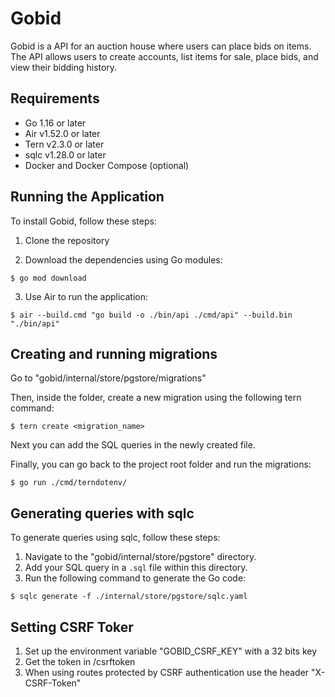 # Gobid

Gobid is a API for an auction house where users can place bids on items. The API allows users to create accounts, list items for sale, place bids, and view their bidding history.


## Requirements

- Go 1.16 or later
- Air v1.52.0 or later
- Tern v2.3.0 or later
- sqlc v1.28.0 or later
- Docker and Docker Compose (optional)

## Running the Application

To install Gobid, follow these steps:
1. Clone the repository

2. Download the dependencies using Go modules:

```
$ go mod download
```

3. Use Air to run the application:

```
$ air --build.cmd "go build -o ./bin/api ./cmd/api" --build.bin "./bin/api"
```

## Creating and running migrations

Go to "gobid/internal/store/pgstore/migrations"

Then, inside the folder, create a new migration using the following tern command:
```
$ tern create <migration_name>
```

Next you can add the SQL queries in the newly created file.

Finally, you can go back to the project root folder and run the migrations:
```
$ go run ./cmd/terndotenv/
```

## Generating queries with sqlc

To generate queries using sqlc, follow these steps:
1. Navigate to the "gobid/internal/store/pgstore" directory.
2. Add your SQL query in a `.sql` file within this directory.
3. Run the following command to generate the Go code:
```
$ sqlc generate -f ./internal/store/pgstore/sqlc.yaml
```

## Setting CSRF Toker
1. Set up the environment variable "GOBID_CSRF_KEY" with a 32 bits key
2. Get the token in /csrftoken
3. When using routes protected by CSRF authentication use the header "X-CSRF-Token"